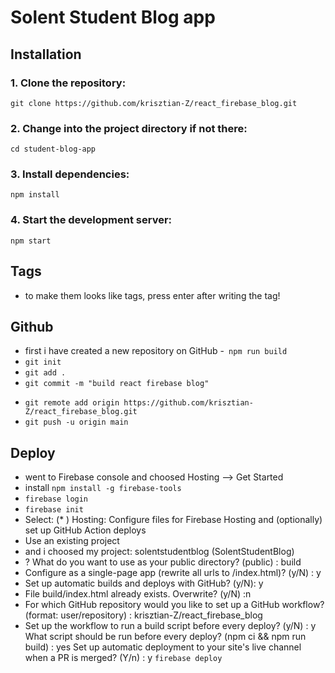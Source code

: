 # Solent Student Blog app

## Installation

### 1. Clone the repository:

`git clone https://github.com/krisztian-Z/react_firebase_blog.git`

### 2. Change into the project directory if not there:

`cd student-blog-app`

### 3. Install dependencies:
`npm install`
    
### 4. Start the development server:
`npm start`




## Tags
- to make them looks like tags, press enter after writing the tag!

## Github
- first i have created a new repository on GitHub
-` npm run build`
- `git init`
- `git add .`
- `git commit -m "build react firebase blog"`
<!-- my url https://github.com/krisztian-Z/react_firebase_blog.git -->
-  `git remote add origin https://github.com/krisztian-Z/react_firebase_blog.git` 
- `git push -u origin main`

## Deploy
- went to Firebase console and choosed Hosting --> Get Started 
- install `npm install -g firebase-tools`
- `firebase login`
- `firebase init`
- Select: (* ) Hosting: Configure files for Firebase Hosting and (optionally) set up GitHub Action deploys
- Use an existing project
- and i choosed my project: solentstudentblog (SolentStudentBlog)
- ? What do you want to use as your public directory? (public) : build
-  Configure as a single-page app (rewrite all urls to /index.html)? (y/N) : y
- Set up automatic builds and deploys with GitHub? (y/N): y 
- File build/index.html already exists. Overwrite? (y/N) :n
- For which GitHub repository would you like to set up a GitHub workflow? (format: user/repository) : krisztian-Z/react_firebase_blog
- Set up the workflow to run a build script before every deploy? (y/N) : y
 What script should be run before every deploy? (npm ci && npm run build) : yes
 Set up automatic deployment to your site's live channel when a PR is merged? (Y/n) : y
 `firebase deploy`